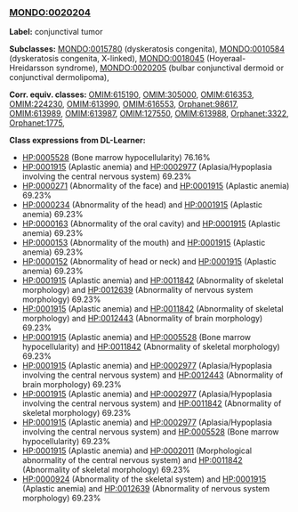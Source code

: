 
### [MONDO:0020204](http://purl.obolibrary.org/obo/MONDO_0020204)
**Label:** conjunctival tumor

**Subclasses:** [MONDO:0015780](http://purl.obolibrary.org/obo/MONDO_0015780) (dyskeratosis congenita), [MONDO:0010584](http://purl.obolibrary.org/obo/MONDO_0010584) (dyskeratosis congenita, X-linked), [MONDO:0018045](http://purl.obolibrary.org/obo/MONDO_0018045) (Hoyeraal-Hreidarsson syndrome), [MONDO:0020205](http://purl.obolibrary.org/obo/MONDO_0020205) (bulbar conjunctival dermoid or conjunctival dermolipoma), 

**Corr. equiv. classes:** [OMIM:615190](http://purl.obolibrary.org/obo/OMIM_615190), [OMIM:305000](http://purl.obolibrary.org/obo/OMIM_305000), [OMIM:616353](http://purl.obolibrary.org/obo/OMIM_616353), [OMIM:224230](http://purl.obolibrary.org/obo/OMIM_224230), [OMIM:613990](http://purl.obolibrary.org/obo/OMIM_613990), [OMIM:616553](http://purl.obolibrary.org/obo/OMIM_616553), [Orphanet:98617](http://www.orpha.net/ORDO/Orphanet_98617), [OMIM:613989](http://purl.obolibrary.org/obo/OMIM_613989), [OMIM:613987](http://purl.obolibrary.org/obo/OMIM_613987), [OMIM:127550](http://purl.obolibrary.org/obo/OMIM_127550), [OMIM:613988](http://purl.obolibrary.org/obo/OMIM_613988), [Orphanet:3322](http://www.orpha.net/ORDO/Orphanet_3322), [Orphanet:1775](http://www.orpha.net/ORDO/Orphanet_1775), 

**Class expressions from DL-Learner:**

- [HP:0005528](http://purl.obolibrary.org/obo/HP_0005528) (Bone marrow hypocellularity) 76.16%
- [HP:0001915](http://purl.obolibrary.org/obo/HP_0001915) (Aplastic anemia) and [HP:0002977](http://purl.obolibrary.org/obo/HP_0002977) (Aplasia/Hypoplasia involving the central nervous system) 69.23%
- [HP:0000271](http://purl.obolibrary.org/obo/HP_0000271) (Abnormality of the face) and [HP:0001915](http://purl.obolibrary.org/obo/HP_0001915) (Aplastic anemia) 69.23%
- [HP:0000234](http://purl.obolibrary.org/obo/HP_0000234) (Abnormality of the head) and [HP:0001915](http://purl.obolibrary.org/obo/HP_0001915) (Aplastic anemia) 69.23%
- [HP:0000163](http://purl.obolibrary.org/obo/HP_0000163) (Abnormality of the oral cavity) and [HP:0001915](http://purl.obolibrary.org/obo/HP_0001915) (Aplastic anemia) 69.23%
- [HP:0000153](http://purl.obolibrary.org/obo/HP_0000153) (Abnormality of the mouth) and [HP:0001915](http://purl.obolibrary.org/obo/HP_0001915) (Aplastic anemia) 69.23%
- [HP:0000152](http://purl.obolibrary.org/obo/HP_0000152) (Abnormality of head or neck) and [HP:0001915](http://purl.obolibrary.org/obo/HP_0001915) (Aplastic anemia) 69.23%
- [HP:0001915](http://purl.obolibrary.org/obo/HP_0001915) (Aplastic anemia) and [HP:0011842](http://purl.obolibrary.org/obo/HP_0011842) (Abnormality of skeletal morphology) and [HP:0012639](http://purl.obolibrary.org/obo/HP_0012639) (Abnormality of nervous system morphology) 69.23%
- [HP:0001915](http://purl.obolibrary.org/obo/HP_0001915) (Aplastic anemia) and [HP:0011842](http://purl.obolibrary.org/obo/HP_0011842) (Abnormality of skeletal morphology) and [HP:0012443](http://purl.obolibrary.org/obo/HP_0012443) (Abnormality of brain morphology) 69.23%
- [HP:0001915](http://purl.obolibrary.org/obo/HP_0001915) (Aplastic anemia) and [HP:0005528](http://purl.obolibrary.org/obo/HP_0005528) (Bone marrow hypocellularity) and [HP:0011842](http://purl.obolibrary.org/obo/HP_0011842) (Abnormality of skeletal morphology) 69.23%
- [HP:0001915](http://purl.obolibrary.org/obo/HP_0001915) (Aplastic anemia) and [HP:0002977](http://purl.obolibrary.org/obo/HP_0002977) (Aplasia/Hypoplasia involving the central nervous system) and [HP:0012443](http://purl.obolibrary.org/obo/HP_0012443) (Abnormality of brain morphology) 69.23%
- [HP:0001915](http://purl.obolibrary.org/obo/HP_0001915) (Aplastic anemia) and [HP:0002977](http://purl.obolibrary.org/obo/HP_0002977) (Aplasia/Hypoplasia involving the central nervous system) and [HP:0011842](http://purl.obolibrary.org/obo/HP_0011842) (Abnormality of skeletal morphology) 69.23%
- [HP:0001915](http://purl.obolibrary.org/obo/HP_0001915) (Aplastic anemia) and [HP:0002977](http://purl.obolibrary.org/obo/HP_0002977) (Aplasia/Hypoplasia involving the central nervous system) and [HP:0005528](http://purl.obolibrary.org/obo/HP_0005528) (Bone marrow hypocellularity) 69.23%
- [HP:0001915](http://purl.obolibrary.org/obo/HP_0001915) (Aplastic anemia) and [HP:0002011](http://purl.obolibrary.org/obo/HP_0002011) (Morphological abnormality of the central nervous system) and [HP:0011842](http://purl.obolibrary.org/obo/HP_0011842) (Abnormality of skeletal morphology) 69.23%
- [HP:0000924](http://purl.obolibrary.org/obo/HP_0000924) (Abnormality of the skeletal system) and [HP:0001915](http://purl.obolibrary.org/obo/HP_0001915) (Aplastic anemia) and [HP:0012639](http://purl.obolibrary.org/obo/HP_0012639) (Abnormality of nervous system morphology) 69.23%


